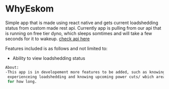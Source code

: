 # WhyEskom

Simple app that is made using react native and gets current loadshedding status from custom made rest api.
Currently app is pulling from our api that is running on free tier dyno, which sleeps somtimes and will take a few seconds for it to wakeup.
[check api here](https://why-eskom.herokuapp.com/)

Features included is as follows and not limited to:

- Ability to view loadshedding status

```bash
About:
-This app is in developement more features to be added, such as knowing which zones/areas are 
 experienceing loadshedding and knowing upcoming power cuts/ wbich area will be affected and 
 for how long.
```
